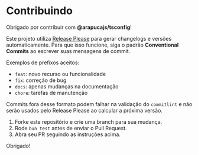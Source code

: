 # Contribuindo

Obrigado por contribuir com **@arapucajs/tsconfig**!

Este projeto utiliza [Release Please](https://github.com/google-github-actions/release-please) para gerar changelogs e versões automaticamente. Para que isso funcione, siga o padrão **Conventional Commits** ao escrever suas mensagens de commit.

Exemplos de prefixos aceitos:

- `feat`: novo recurso ou funcionalidade
- `fix`: correção de bug
- `docs`: apenas mudanças na documentação
- `chore`: tarefas de manutenção

Commits fora desse formato podem falhar na validação do `commitlint` e não serão usados pelo Release Please ao calcular a próxima versão.

1. Forke este repositório e crie uma branch para sua mudança.
2. Rode `bun test` antes de enviar o Pull Request.
3. Abra seu PR seguindo as instruções acima.

Obrigado!
